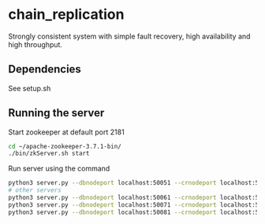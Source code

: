 # chain_replication
Strongly consistent system with simple fault recovery, high availability and high throughput. 

## Dependencies
See setup.sh

## Running the server
Start zookeeper at default port 2181
```sh
cd ~/apache-zookeeper-3.7.1-bin/
./bin/zkServer.sh start
```

Run server using the command
```sh
python3 server.py --dbnodeport localhost:50051 --crnodeport localhost:50052
# other servers
python3 server.py --dbnodeport localhost:50061 --crnodeport localhost:50062
python3 server.py --dbnodeport localhost:50071 --crnodeport localhost:50072
python3 server.py --dbnodeport localhost:50081 --crnodeport localhost:50082
```